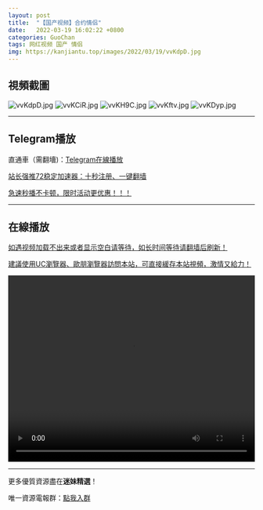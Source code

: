 ```yaml
---
layout: post
title:  "【国产视频】合约情侣"
date:   2022-03-19 16:02:22 +0800
categories: GuoChan
tags: 网红视频 国产 情侣
img: https://kanjiantu.top/images/2022/03/19/vvKdpD.jpg
---
```



## 視頻截圖

![vvKdpD.jpg](https://kanjiantu.top/images/2022/03/19/vvKdpD.jpg)
![vvKCiR.jpg](https://kanjiantu.top/images/2022/03/19/vvKCiR.jpg)
![vvKH9C.jpg](https://kanjiantu.top/images/2022/03/19/vvKH9C.jpg)
![vvKftv.jpg](https://kanjiantu.top/images/2022/03/19/vvKftv.jpg)
![vvKDyp.jpg](https://kanjiantu.top/images/2022/03/19/vvKDyp.jpg)

* * *
## Telegram播放

直通車（需翻墻)：[Telegram在線播放](https://t.me/mimeijingxuan/213)

<u>站长强推72稳定加速器：[十秒注册、一键翻墙](https://www.mimei.blog/skip/vpn.html) </u>


<u>急速秒播不卡顿，限时活动更优惠！！！</u>
* * *
## 在線播放
<u>如遇视频加载不出来或者显示空白请等待，如长时间等待请翻墙后刷新！</u>

<u>建議使用UC瀏覽器、歐朋瀏覽器訪問本站，可直接緩存本站視頻，激情又給力！</u>
<center><video src="https://cdn.publer.io/uploads/videos/624709fadb2797343b249a59/602cbffc5d06b304b4fee58e795109a8.mp4" width="100%" height="380px" controls="controls"></video></center>


* * *
更多優質資源盡在**迷妹精選**！

唯一資源電報群：[點我入群](https://t.me/mimeijingxuan)


